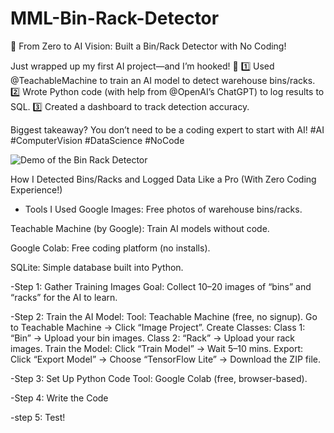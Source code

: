 # MML-Bin-Rack-Detector
🤖 From Zero to AI Vision: Built a Bin/Rack Detector with No Coding!

Just wrapped up my first AI project—and I’m hooked! 🚀 
1️⃣ Used @TeachableMachine to train an AI model to detect warehouse bins/racks. 
2️⃣ Wrote Python code (with help from @OpenAI’s ChatGPT) to log results to SQL.
3️⃣ Created a dashboard to track detection accuracy.

Biggest takeaway? You don’t need to be a coding expert to start with AI! #AI #ComputerVision #DataScience #NoCode

![Demo of the Bin Rack Detector](GIF.gif)

How I Detected Bins/Racks and Logged Data Like a Pro (With Zero Coding Experience!)

- Tools I Used
Google Images: Free photos of warehouse bins/racks.

Teachable Machine (by Google): Train AI models without code.

Google Colab: Free coding platform (no installs).

SQLite: Simple database built into Python.

-Step 1: Gather Training Images
Goal: Collect 10–20 images of “bins” and “racks” for the AI to learn.

-Step 2: Train the AI Model:
Tool: Teachable Machine (free, no signup).
Go to Teachable Machine → Click “Image Project”.
Create Classes:
Class 1: “Bin” → Upload your bin images.
Class 2: “Rack” → Upload your rack images.
Train the Model: Click “Train Model” → Wait 5–10 mins.
Export:
Click “Export Model” → Choose “TensorFlow Lite” → Download the ZIP file.

-Step 3: Set Up Python Code
Tool: Google Colab (free, browser-based).

-Step 4: Write the Code

-step 5: Test!

